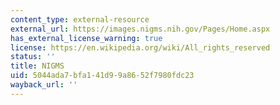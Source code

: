 ```yaml
---
content_type: external-resource
external_url: https://images.nigms.nih.gov/Pages/Home.aspx
has_external_license_warning: true
license: https://en.wikipedia.org/wiki/All_rights_reserved
status: ''
title: NIGMS
uid: 5044ada7-bfa1-41d9-9a86-52f7980fdc23
wayback_url: ''
---
```

